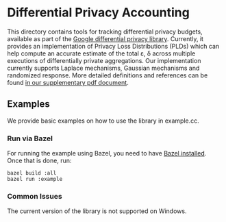 # Differential Privacy Accounting

This directory contains tools for tracking differential privacy budgets,
available as part of the
[Google differential privacy library](https://github.com/google/differential-privacy).
Currently, it provides an implementation of Privacy Loss Distributions (PLDs)
which can help compute an accurate estimate of the total ε, δ across multiple
executions of differentially private aggregations. Our implementation currently
supports Laplace mechanisms, Gaussian mechanisms and randomized response. More
detailed definitions and references can be found
[in our supplementary pdf document](https://github.com/google/differential-privacy/tree/main/common_docs/Privacy_Loss_Distributions.pdf).

## Examples

We provide basic examples on how to use the library in example.cc.

### Run via Bazel

For running the example using Bazel, you need to have
[Bazel installed](https://docs.bazel.build/versions/main/install.html).
Once that is done, run:
```
bazel build :all
bazel run :example
```

### Common Issues
The current version of the library is not supported on Windows.
